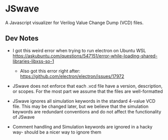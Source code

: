 # JSwave

A Javascript visualizer for Verilog Value Change Dump (VCD) files.

## Dev Notes

-   I got this weird error when trying to run electron on Ubuntu WSL https://askubuntu.com/questions/547151/error-while-loading-shared-libraries-libxss-so-1

    -   Also got this error right after: https://github.com/electron/electron/issues/17972

-   JSwave does not enforce that each .vcd file have a version, description, or scopes. For the most part we assume that the files are well-formatted

-   JSwave ignores all simulation keywords in the standard 4-value VCD file. This may be changed later, but we believe that the simulation keywords are redundant conventions and do not affect the functionality of JSwave

-   Comment handling and Simulation keywords are ignored in a hacky way- should be a nicer way to ignore them
